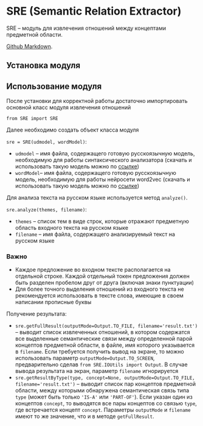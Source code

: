 # SRE (Semantic Relation Extractor)

SRE – модуль для извлечения отношений между концептами предметной области.

[Github Markdown](https://guides.github.com/features/mastering-markdown/).


## Установка модуля



## Использование модуля

После установки для корректной работы достаточно импортировать основной класс модуля извлечения отношений

`from SRE import SRE`

Далее необходимо создать объект класса модуля

`sre = SRE(udmodel, wordModel)`:

- `udmodel` – имя файла, содержащего готовую русскоязычную модель, необходимую для работы синтаксического анализатора 
(скачать и использовать такую модель можно по [ссылке]())
- `wordModel`– имя файла, содержащего готовую русскоязычную модель, необходимую для работы нейросети word2vec 
(скачать и использовать такую модель можно по [ссылке]())

Для анализа текста на русском языке используется метод `analyze()`.

`sre.analyze(themes, filename)`:

- `themes` – список тем в виде строк, которые отражают предметную область входного текста на русском языке
- `filename` – имя файла, содержащего анализируемый текст на русском языке

### Важно

- Каждое предложение во входном тексте располагается на отдельной строке. 
Каждой отдельный токен предложения должен быть разделен пробелом друг от друга (включая знаки пунктуации)
- Для более точного выделения отношений из входного текста не рекомендуется использовать в тексте слова, имеющие в своем написании прописные буквы

Получение результата:

- `sre.getFullResult(outputMode=Output.TO_FILE, filename='result.txt')` – выводит список извлеченных отношений, в котором содержатся все выделенные семантические связи между определенной парой концептов предметной области, в файле, имя которого указывается в `filename`.
Если требуется получить вывод на экране, то можно использовать параметр `outputMode=Output.TO_SCREEN`, предварительно сделав `from SRE.IOUtils import Output`.
В случае вывода результата на экран, параметр `filename` игнорируется
- `sre.getResultByType(type, concept=None, outputMode=Output.TO_FILE, filename='result.txt')` – выводит список пар концептов предметной области, между которыми обнаружена семантическая связь типа `type` (может быть только `'IS-A'` или `'PART-OF'`). 
Если указан один из концептов `concept`, то выводятся все пары концептов со связью `type`, где встречается концепт `concept`.
Параметры `outputMode` и `filename` имеют то же значение, что и в методе `getFullResult`.
